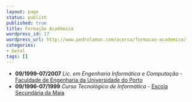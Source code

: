 ```yaml
---
layout: page
status: publish
published: true
title: Formação Académica
wordpress_id: 17
wordpress_url: http://www.pedrolamas.com/acerca/formacao-academica/
categories:
- Geral
tags: []
---
```

-   **09/1999-07/2007** *Lic. em Engenharia Informática e Computação* - [Faculdade de Engenharia da Universidade do Porto](http://www.fe.up.pt/)
-   **09/1996-07/1999** *Curso Tecnológico de Informática* - [Escola Secundária da Maia](http://www.esmaia.pt/)

